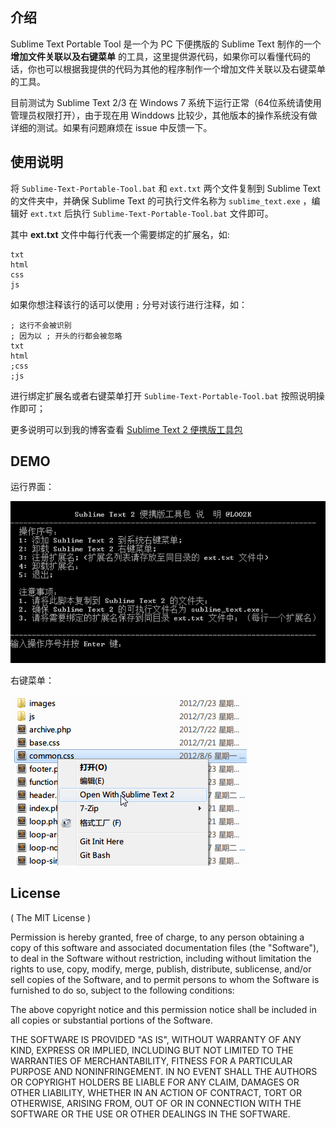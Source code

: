 ## 介绍

Sublime Text Portable Tool 是一个为 PC 下便携版的 Sublime Text 制作的一个 **增加文件关联以及右键菜单** 的工具，这里提供源代码，如果你可以看懂代码的话，你也可以根据我提供的代码为其他的程序制作一个增加文件关联以及右键菜单的工具。

目前测试为 Sublime Text 2/3 在 Windows 7 系统下运行正常（64位系统请使用管理员权限打开），由于现在用 Winddows 比较少，其他版本的操作系统没有做详细的测试。如果有问题麻烦在 issue 中反馈一下。

## 使用说明

将 `Sublime-Text-Portable-Tool.bat` 和 `ext.txt` 两个文件复制到 Sublime Text 的文件夹中，并确保 Sublime Text 的可执行文件名称为 `sublime_text.exe` ，编辑好 `ext.txt` 后执行 `Sublime-Text-Portable-Tool.bat` 文件即可。 

其中 **ext.txt** 文件中每行代表一个需要绑定的扩展名，如:

    txt
    html
    css
    js
    
如果你想注释该行的话可以使用 `;` 分号对该行进行注释，如：

    ; 这行不会被识别
    ; 因为以 ; 开头的行都会被忽略
    txt
    html
    ;css
    ;js

进行绑定扩展名或者右键菜单打开 `Sublime-Text-Portable-Tool.bat` 按照说明操作即可；

更多说明可以到我的博客查看 [Sublime Text 2 便携版工具包](http://loo2k.com/blog/sublime-text-2-portable-version-tool/)

## DEMO

运行界面：

![](images/st2tool.png?raw=true)

右键菜单：

![](images/st2menu.png?raw=true)

## License

( The MIT License )

Permission is hereby granted, free of charge, to any person obtaining
a copy of this software and associated documentation files (the
"Software"), to deal in the Software without restriction, including
without limitation the rights to use, copy, modify, merge, publish,
distribute, sublicense, and/or sell copies of the Software, and to
permit persons to whom the Software is furnished to do so, subject to
the following conditions:

The above copyright notice and this permission notice shall be
included in all copies or substantial portions of the Software.

THE SOFTWARE IS PROVIDED "AS IS", WITHOUT WARRANTY OF ANY KIND,
EXPRESS OR IMPLIED, INCLUDING BUT NOT LIMITED TO THE WARRANTIES OF
MERCHANTABILITY, FITNESS FOR A PARTICULAR PURPOSE AND
NONINFRINGEMENT. IN NO EVENT SHALL THE AUTHORS OR COPYRIGHT HOLDERS BE
LIABLE FOR ANY CLAIM, DAMAGES OR OTHER LIABILITY, WHETHER IN AN ACTION
OF CONTRACT, TORT OR OTHERWISE, ARISING FROM, OUT OF OR IN CONNECTION
WITH THE SOFTWARE OR THE USE OR OTHER DEALINGS IN THE SOFTWARE.
